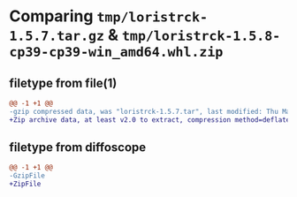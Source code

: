 # Comparing `tmp/loristrck-1.5.7.tar.gz` & `tmp/loristrck-1.5.8-cp39-cp39-win_amd64.whl.zip`

## filetype from file(1)

```diff
@@ -1 +1 @@
-gzip compressed data, was "loristrck-1.5.7.tar", last modified: Thu May 11 20:28:10 2023, max compression
+Zip archive data, at least v2.0 to extract, compression method=deflate
```

## filetype from diffoscope

```diff
@@ -1 +1 @@
-GzipFile
+ZipFile
```


